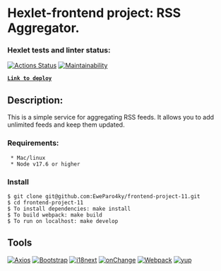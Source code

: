 # Hexlet-frontend project: RSS Aggregator.

### Hexlet tests and linter status:
[![Actions Status](https://github.com/EweParo4ky/frontend-project-11/workflows/hexlet-check/badge.svg)](https://github.com/EweParo4ky/frontend-project-11/actions)
[![Maintainability](https://api.codeclimate.com/v1/badges/ff7bd9cd5cefe7c2bf90/maintainability)](https://codeclimate.com/github/EweParo4ky/frontend-project-11/maintainability)

<code>[**Link to deploy**](https://frontend-project-11-two-gilt.vercel.app/ "Versel")</code>

## Description:
This is a simple service for aggregating RSS feeds.
It allows you to add unlimited feeds and keep them updated.

 ### Requirements:
      
     * Mac/linux
     * Node v17.6 or higher
     
 ### Install
    $ git clone git@github.com:EweParo4ky/frontend-project-11.git
    $ cd frontend-project-11
    $ To install dependencies: make install
    $ To build webpack: make build
    $ To run on localhost: make develop
    
 ## Tools

[![Axios][Axios-badge]][Axios-url]
[![Bootstrap][Bootstrap-badge]][Bootstrap-url]
[![i18next][i18next-badge]][i18next-url]
[![onChange][onChange-badge]][onChange-url]
[![Webpack][Webpack-badge]][Webpack-url]
[![yup][yup-badge]][yup-url]

[Axios-badge]: https://img.shields.io/badge/Axios-5A29E4?style=flat&logo=i18next&logoColor=white
[Axios-url]: https://axios-http.com

[Bootstrap-badge]: https://img.shields.io/badge/Bootstrap-712CF9?style=flat&logo=bootstrap&logoColor=white
[Bootstrap-url]: https://getbootstrap.com

[i18next-badge]: https://img.shields.io/badge/i18next-26A69A?style=flat&logo=i18next&logoColor=white
[i18next-url]: https://www.i18next.com

[onChange-badge]: https://img.shields.io/badge/onChange-gray?style=flat&logoColor=white
[onChange-url]: https://github.com/jquense/yup

[Webpack-badge]: https://img.shields.io/badge/Webpack-1A6BAC?style=flat&logo=webpack&logoColor=white
[Webpack-url]: https://webpack.js.org

[yup-badge]: https://img.shields.io/badge/yup-gray?style=flat&logoColor=white
[yup-url]: https://github.com/sindresorhus/on-change

